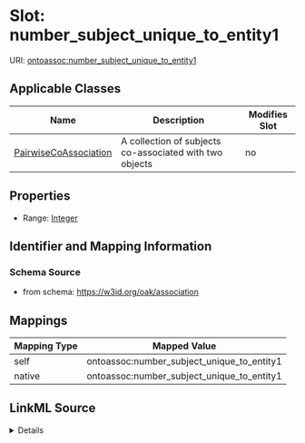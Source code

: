 

# Slot: number_subject_unique_to_entity1



URI: [ontoassoc:number_subject_unique_to_entity1](https://w3id.org/oak/association/number_subject_unique_to_entity1)



<!-- no inheritance hierarchy -->





## Applicable Classes

| Name | Description | Modifies Slot |
| --- | --- | --- |
| [PairwiseCoAssociation](PairwiseCoAssociation.md) | A collection of subjects co-associated with two objects |  no  |







## Properties

* Range: [Integer](Integer.md)





## Identifier and Mapping Information







### Schema Source


* from schema: https://w3id.org/oak/association




## Mappings

| Mapping Type | Mapped Value |
| ---  | ---  |
| self | ontoassoc:number_subject_unique_to_entity1 |
| native | ontoassoc:number_subject_unique_to_entity1 |




## LinkML Source

<details>
```yaml
name: number_subject_unique_to_entity1
from_schema: https://w3id.org/oak/association
rank: 1000
alias: number_subject_unique_to_entity1
domain_of:
- PairwiseCoAssociation
range: integer

```
</details>